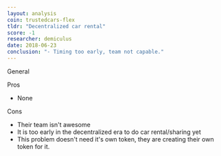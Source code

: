 ```yaml
---
layout: analysis
coin: trustedcars-flex
tldr: "Decentralized car rental"
score: -1
researcher: demiculus
date: 2018-06-23
conclusion: "- Timing too early, team not capable."
---
```


General

Pros

- None

Cons

- Their team isn't awesome
- It is too early in the decentralized era to do car rental/sharing yet
- This problem doesn't need it's own token, they are creating their own token for it. 